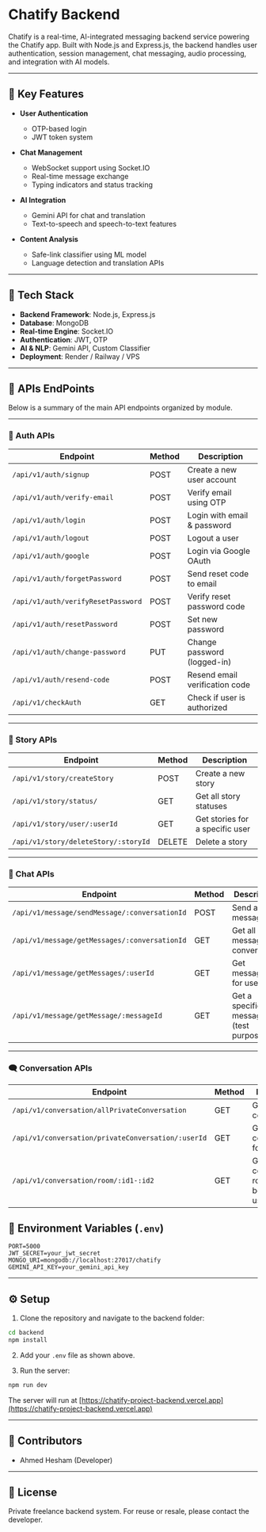 # Chatify Backend

Chatify is a real-time, AI-integrated messaging backend service powering the Chatify app. Built with Node.js and Express.js, the backend handles user authentication, session management, chat messaging, audio processing, and integration with AI models.

---

## 🔧 Key Features

- **User Authentication**
  - OTP-based login
  - JWT token system

- **Chat Management**
  - WebSocket support using Socket.IO
  - Real-time message exchange
  - Typing indicators and status tracking

- **AI Integration**
  - Gemini API for chat and translation
  - Text-to-speech and speech-to-text features

- **Content Analysis**
  - Safe-link classifier using ML model
  - Language detection and translation APIs

---

## 🧱 Tech Stack

- **Backend Framework**: Node.js, Express.js
- **Database**: MongoDB
- **Real-time Engine**: Socket.IO
- **Authentication**: JWT, OTP
- **AI & NLP**: Gemini API, Custom Classifier
- **Deployment**: Render / Railway / VPS

---

## 📡 APIs EndPoints

Below is a summary of the main API endpoints organized by module.

---

### 🔐 Auth APIs

| Endpoint | Method | Description |
|---------|--------|-------------|
| `/api/v1/auth/signup` | POST | Create a new user account |
| `/api/v1/auth/verify-email` | POST | Verify email using OTP |
| `/api/v1/auth/login` | POST | Login with email & password |
| `/api/v1/auth/logout` | POST | Logout a user |
| `/api/v1/auth/google` | POST | Login via Google OAuth |
| `/api/v1/auth/forgetPassword` | POST | Send reset code to email |
| `/api/v1/auth/verifyResetPassword` | POST | Verify reset password code |
| `/api/v1/auth/resetPassword` | POST | Set new password |
| `/api/v1/auth/change-password` | PUT | Change password (logged-in) |
| `/api/v1/auth/resend-code` | POST | Resend email verification code |
| `/api/v1/checkAuth` | GET | Check if user is authorized |

---

### 📸 Story APIs

| Endpoint | Method | Description |
|----------|--------|-------------|
| `/api/v1/story/createStory` | POST | Create a new story |
| `/api/v1/story/status/` | GET | Get all story statuses |
| `/api/v1/story/user/:userId` | GET | Get stories for a specific user |
| `/api/v1/story/deleteStory/:storyId` | DELETE | Delete a story |

---

### 💬 Chat APIs

| Endpoint | Method | Description |
|----------|--------|-------------|
| `/api/v1/message/sendMessage/:conversationId` | POST | Send a message |
| `/api/v1/message/getMessages/:conversationId` | GET | Get all messages in conversation |
| `/api/v1/message/getMessages/:userId` | GET | Get messages for user |
| `/api/v1/message/getMessage/:messageId` | GET | Get a specific message (test purpose) |

---

### 🗨️ Conversation APIs

| Endpoint | Method | Description |
|----------|--------|-------------|
| `/api/v1/conversation/allPrivateConversation` | GET | Get all private conversations |
| `/api/v1/conversation/privateConversation/:userId` | GET | Get private conversation for a user |
| `/api/v1/conversation/room/:id1-:id2` | GET | Get conversation room between 2 users |

## 🔐 Environment Variables (`.env`)

```env
PORT=5000
JWT_SECRET=your_jwt_secret
MONGO_URI=mongodb://localhost:27017/chatify
GEMINI_API_KEY=your_gemini_api_key
```

---

## ⚙️ Setup

1. Clone the repository and navigate to the backend folder:

```bash
cd backend
npm install
```

2. Add your `.env` file as shown above.

3. Run the server:

```bash
npm run dev
```

The server will run at [https://chatify-project-backend.vercel.app](https://chatify-project-backend.vercel.app)

---

## 🤝 Contributors

- Ahmed Hesham (Developer)

---

## 📃 License

Private freelance backend system. For reuse or resale, please contact the developer.

